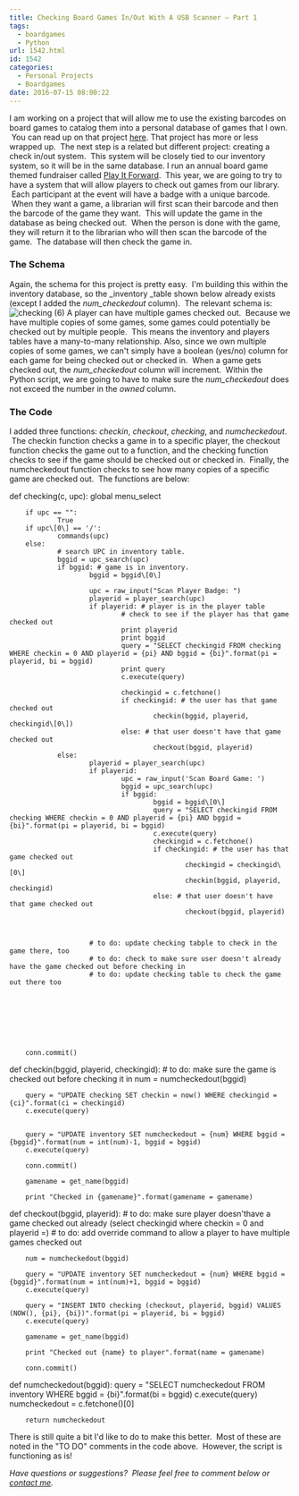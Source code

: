 ```yaml
---
title: Checking Board Games In/Out With A USB Scanner — Part 1
tags:
  - boardgames
  - Python
url: 1542.html
id: 1542
categories:
  - Personal Projects
  - Boardgames
date: 2016-07-15 08:00:22
---
```


I am working on a project that will allow me to use the existing barcodes on board games to catalog them into a personal database of games that I own.  You can read up on that project [here](http://www.techtrek.io/inventorying-board-games-with-a-usb-scanner-part-1-overview/). That project has more or less wrapped up.  The next step is a related but different project: creating a check in/out system.  This system will be closely tied to our inventory system, so it will be in the same database. I run an annual board game themed fundraiser called [Play It Forward](http://www.playitforwardfundraiser.com).  This year, we are going to try to have a system that will allow players to check out games from our library.  Each participant at the event will have a badge with a unique barcode.  When they want a game, a librarian will first scan their barcode and then the barcode of the game they want.  This will update the game in the database as being checked out.  When the person is done with the game, they will return it to the librarian who will then scan the barcode of the game.  The database will then check the game in.

### The Schema

Again, the schema for this project is pretty easy.  I'm building this within the inventory database, so the _inventory _table shown below already exists (except I added the _num_checkedout_ column).  The relevant schema is: ![checking (6)](/wp-content/uploads/2016/07/checking-6.png) A player can have multiple games checked out.  Because we have multiple copies of some games, some games could potentially be checked out by multiple people.  This means the inventory and players tables have a many-to-many relationship. Also, since we own multiple copies of some games, we can't simply have a boolean (yes/no) column for each game for being checked out or checked in.  When a game gets checked out, the _num_checkedout_ column will increment.  Within the Python script, we are going to have to make sure the _num_checkedout_ does not exceed the number in the _owned_ column.

### The Code

I added three functions: _checkin_, _checkout_, _checking_, and _numcheckedout_.  The checkin function checks a game in to a specific player, the checkout function checks the game out to a function, and the checking function checks to see if the game should be checked out or checked in.  Finally, the numcheckedout function checks to see how many copies of a specific game are checked out.  The functions are below:

def checking(c, upc):
        global menu_select
        
        if upc == "":
                True
        if upc\[0\] == '/':
                commands(upc)
        else:
                # search UPC in inventory table.
                bggid = upc_search(upc)
                if bggid: # game is in inventory.
                        bggid = bggid\[0\]
                
                        upc = raw_input("Scan Player Badge: ")
                        playerid = player_search(upc)
                        if playerid: # player is in the player table
                                # check to see if the player has that game checked out
                                print playerid
                                print bggid
                                query = "SELECT checkingid FROM checking WHERE checkin = 0 AND playerid = {pi} AND bggid = {bi}".format(pi = playerid, bi = bggid)
                                print query
                                c.execute(query)
                                
                                checkingid = c.fetchone()
                                if checkingid: # the user has that game checked out
                                        checkin(bggid, playerid, checkingid\[0\])
                                else: # that user doesn't have that game checked out
                                        checkout(bggid, playerid)
                else:
                        playerid = player_search(upc)
                        if playerid:
                                upc = raw_input('Scan Board Game: ')
                                bggid = upc_search(upc)
                                if bggid:
                                        bggid = bggid\[0\]
                                        query = "SELECT checkingid FROM checking WHERE checkin = 0 AND playerid = {pi} AND bggid = {bi}".format(pi = playerid, bi = bggid)
                                        c.execute(query)
                                        checkingid = c.fetchone()
                                        if checkingid: # the user has that game checked out
                                                checkingid = checkingid\[0\]
                                                checkin(bggid, playerid, checkingid)
                                        else: # that user doesn't have that game checked out
                                                checkout(bggid, playerid)
                                        
                
                        
                        # to do: update checking tabple to check in the game there, too
                        # to do: check to make sure user doesn't already have the game checked out before checking in
                        # to do: update checking table to check the game out there too
                                
                                
                                
                
                
                
                
                        
        conn.commit()

def checkin(bggid, playerid, checkingid):
        # to do: make sure the game is checked out before checking it in
        num = numcheckedout(bggid)
        
        
        
        query = "UPDATE checking SET checkin = now() WHERE checkingid = {ci}".format(ci = checkingid)
        c.execute(query)
        

        query = "UPDATE inventory SET numcheckedout = {num} WHERE bggid = {bggid}".format(num = int(num)-1, bggid = bggid)
        c.execute(query)
        
        conn.commit()
        
        gamename = get_name(bggid)
        
        print "Checked in {gamename}".format(gamename = gamename)
        
def checkout(bggid, playerid):
        # to do: make sure player doesn'thave a game checked out already (select checkingid where checkin = 0 and playerid =)
        # to do: add override command to allow a player to have multiple games checked out

        num = numcheckedout(bggid)
        
        query = "UPDATE inventory SET numcheckedout = {num} WHERE bggid = {bggid}".format(num = int(num)+1, bggid = bggid)
        c.execute(query)
        
        query = "INSERT INTO checking (checkout, playerid, bggid) VALUES (NOW(), {pi}, {bi})".format(pi = playerid, bi = bggid)
        c.execute(query)
        
        gamename = get_name(bggid)
        
        print "Checked out {name} to player".format(name = gamename)
        
        conn.commit()
        
def numcheckedout(bggid):
        query = "SELECT numcheckedout FROM inventory WHERE bggid = {bi}".format(bi = bggid)
        c.execute(query)
        numcheckedout = c.fetchone()\[0\]
        
        return numcheckedout

There is still quite a bit I'd like to do to make this better.  Most of these are noted in the "TO DO" comments in the code above.  However, the script is functioning as is!

_Have questions or suggestions?  Please feel free to comment below or [contact me](/contact/)._